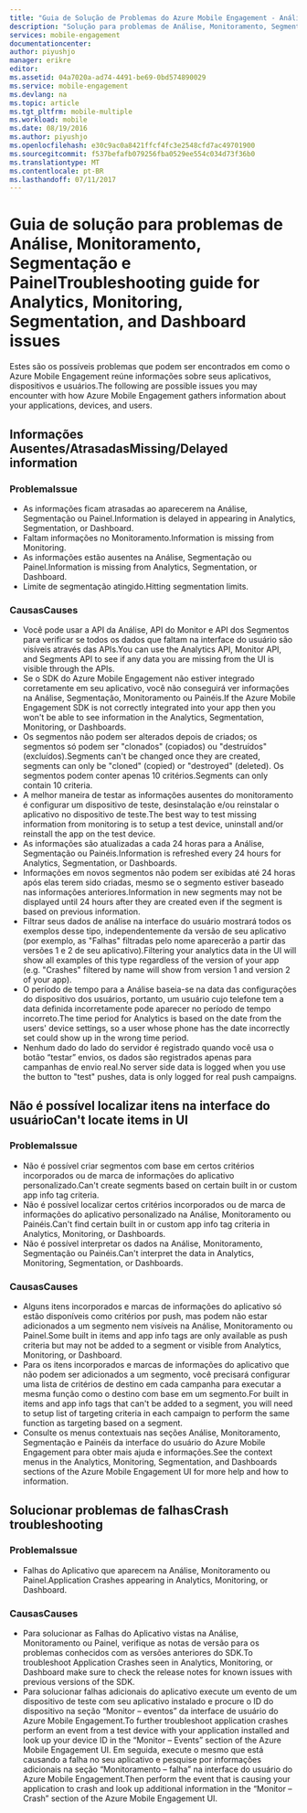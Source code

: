 ```yaml
---
title: "Guia de Solução de Problemas do Azure Mobile Engagement - Análise"
description: "Solução para problemas de Análise, Monitoramento, Segmentação e Painel no Azure Mobile Engagement"
services: mobile-engagement
documentationcenter: 
author: piyushjo
manager: erikre
editor: 
ms.assetid: 04a7020a-ad74-4491-be69-0bd574890029
ms.service: mobile-engagement
ms.devlang: na
ms.topic: article
ms.tgt_pltfrm: mobile-multiple
ms.workload: mobile
ms.date: 08/19/2016
ms.author: piyushjo
ms.openlocfilehash: e30c9ac0a8421ffcf4fc3e2548cfd7ac49701900
ms.sourcegitcommit: f537befafb079256fba0529ee554c034d73f36b0
ms.translationtype: MT
ms.contentlocale: pt-BR
ms.lasthandoff: 07/11/2017
---
```

# <a name="troubleshooting-guide-for-analytics-monitoring-segmentation-and-dashboard-issues"></a><span data-ttu-id="fc581-103">Guia de solução para problemas de Análise, Monitoramento, Segmentação e Painel</span><span class="sxs-lookup"><span data-stu-id="fc581-103">Troubleshooting guide for Analytics, Monitoring, Segmentation, and Dashboard issues</span></span>
<span data-ttu-id="fc581-104">Estes são os possíveis problemas que podem ser encontrados em como o Azure Mobile Engagement reúne informações sobre seus aplicativos, dispositivos e usuários.</span><span class="sxs-lookup"><span data-stu-id="fc581-104">The following are possible issues you may encounter with how Azure Mobile Engagement gathers information about your applications, devices, and users.</span></span>

## <a name="missingdelayed-information"></a><span data-ttu-id="fc581-105">Informações Ausentes/Atrasadas</span><span class="sxs-lookup"><span data-stu-id="fc581-105">Missing/Delayed information</span></span>
### <a name="issue"></a><span data-ttu-id="fc581-106">Problema</span><span class="sxs-lookup"><span data-stu-id="fc581-106">Issue</span></span>
* <span data-ttu-id="fc581-107">As informações ficam atrasadas ao aparecerem na Análise, Segmentação ou Painel.</span><span class="sxs-lookup"><span data-stu-id="fc581-107">Information is delayed in appearing in Analytics, Segmentation, or Dashboard.</span></span>
* <span data-ttu-id="fc581-108">Faltam informações no Monitoramento.</span><span class="sxs-lookup"><span data-stu-id="fc581-108">Information is missing from Monitoring.</span></span>
* <span data-ttu-id="fc581-109">As informações estão ausentes na Análise, Segmentação ou Painel.</span><span class="sxs-lookup"><span data-stu-id="fc581-109">Information is missing from Analytics, Segmentation, or Dashboard.</span></span>
* <span data-ttu-id="fc581-110">Limite de segmentação atingido.</span><span class="sxs-lookup"><span data-stu-id="fc581-110">Hitting segmentation limits.</span></span>

### <a name="causes"></a><span data-ttu-id="fc581-111">Causas</span><span class="sxs-lookup"><span data-stu-id="fc581-111">Causes</span></span>
* <span data-ttu-id="fc581-112">Você pode usar a API da Análise, API do Monitor e API dos Segmentos para verificar se todos os dados que faltam na interface do usuário são visíveis através das APIs.</span><span class="sxs-lookup"><span data-stu-id="fc581-112">You can use the Analytics API, Monitor API, and Segments API to see if any data you are missing from the UI is visible through the APIs.</span></span>
* <span data-ttu-id="fc581-113">Se o SDK do Azure Mobile Engagement não estiver integrado corretamente em seu aplicativo, você não conseguirá ver informações na Análise, Segmentação, Monitoramento ou Painéis.</span><span class="sxs-lookup"><span data-stu-id="fc581-113">If the Azure Mobile Engagement SDK is not correctly integrated into your app then you won't be able to see information in the Analytics, Segmentation, Monitoring, or Dashboards.</span></span>
* <span data-ttu-id="fc581-114">Os segmentos não podem ser alterados depois de criados; os segmentos só podem ser "clonados" (copiados) ou "destruídos" (excluídos).</span><span class="sxs-lookup"><span data-stu-id="fc581-114">Segments can't be changed once they are created, segments can only be "cloned" (copied) or "destroyed" (deleted).</span></span> <span data-ttu-id="fc581-115">Os segmentos podem conter apenas 10 critérios.</span><span class="sxs-lookup"><span data-stu-id="fc581-115">Segments can only contain 10 criteria.</span></span>
* <span data-ttu-id="fc581-116">A melhor maneira de testar as informações ausentes do monitoramento é configurar um dispositivo de teste, desinstalação e/ou reinstalar o aplicativo no dispositivo de teste.</span><span class="sxs-lookup"><span data-stu-id="fc581-116">The best way to test missing information from monitoring is to setup a test device, uninstall and/or reinstall the app on the test device.</span></span>
* <span data-ttu-id="fc581-117">As informações são atualizadas a cada 24 horas para a Análise, Segmentação ou Painéis.</span><span class="sxs-lookup"><span data-stu-id="fc581-117">Information is refreshed every 24 hours for Analytics, Segmentation, or Dashboards.</span></span>
* <span data-ttu-id="fc581-118">Informações em novos segmentos não podem ser exibidas até 24 horas após elas terem sido criadas, mesmo se o segmento estiver baseado nas informações anteriores.</span><span class="sxs-lookup"><span data-stu-id="fc581-118">Information in new segments may not be displayed until 24 hours after they are created even if the segment is based on previous information.</span></span>
* <span data-ttu-id="fc581-119">Filtrar seus dados de análise na interface do usuário mostrará todos os exemplos desse tipo, independentemente da versão de seu aplicativo (por exemplo, as "Falhas" filtradas pelo nome aparecerão a partir das versões 1 e 2 de seu aplicativo).</span><span class="sxs-lookup"><span data-stu-id="fc581-119">Filtering your analytics data in the UI will show all examples of this type regardless of the version of your app (e.g. "Crashes" filtered by name will show from version 1 and version 2 of your app).</span></span>
* <span data-ttu-id="fc581-120">O período de tempo para a Análise baseia-se na data das configurações do dispositivo dos usuários, portanto, um usuário cujo telefone tem a data definida incorretamente pode aparecer no período de tempo incorreto.</span><span class="sxs-lookup"><span data-stu-id="fc581-120">The time period for Analytics is based on the date from the users' device settings, so a user whose phone has the date incorrectly set could show up in the wrong time period.</span></span>
* <span data-ttu-id="fc581-121">Nenhum dado do lado do servidor é registrado quando você usa o botão “testar” envios, os dados são registrados apenas para campanhas de envio real.</span><span class="sxs-lookup"><span data-stu-id="fc581-121">No server side data is logged when you use the button to "test" pushes, data is only logged for real push campaigns.</span></span>

## <a name="cant-locate-items-in-ui"></a><span data-ttu-id="fc581-122">Não é possível localizar itens na interface do usuário</span><span class="sxs-lookup"><span data-stu-id="fc581-122">Can't locate items in UI</span></span>
### <a name="issue"></a><span data-ttu-id="fc581-123">Problema</span><span class="sxs-lookup"><span data-stu-id="fc581-123">Issue</span></span>
* <span data-ttu-id="fc581-124">Não é possível criar segmentos com base em certos critérios incorporados ou de marca de informações do aplicativo personalizado.</span><span class="sxs-lookup"><span data-stu-id="fc581-124">Can't create segments based on certain built in or custom app info tag criteria.</span></span>
* <span data-ttu-id="fc581-125">Não é possível localizar certos critérios incorporados ou de marca de informações do aplicativo personalizado na Análise, Monitoramento ou Painéis.</span><span class="sxs-lookup"><span data-stu-id="fc581-125">Can't find certain built in or custom app info tag criteria in Analytics, Monitoring, or Dashboards.</span></span>
* <span data-ttu-id="fc581-126">Não é possível interpretar os dados na Análise, Monitoramento, Segmentação ou Painéis.</span><span class="sxs-lookup"><span data-stu-id="fc581-126">Can't interpret the data in Analytics, Monitoring, Segmentation, or Dashboards.</span></span>

### <a name="causes"></a><span data-ttu-id="fc581-127">Causas</span><span class="sxs-lookup"><span data-stu-id="fc581-127">Causes</span></span>
* <span data-ttu-id="fc581-128">Alguns itens incorporados e marcas de informações do aplicativo só estão disponíveis como critérios por push, mas podem não estar adicionados a um segmento nem visíveis na Análise, Monitoramento ou Painel.</span><span class="sxs-lookup"><span data-stu-id="fc581-128">Some built in items and app info tags are only available as push criteria but may not be added to a segment or visible from Analytics, Monitoring, or Dashboard.</span></span> 
* <span data-ttu-id="fc581-129">Para os itens incorporados e marcas de informações do aplicativo que não podem ser adicionados a um segmento, você precisará configurar uma lista de critérios de destino em cada campanha para executar a mesma função como o destino com base em um segmento.</span><span class="sxs-lookup"><span data-stu-id="fc581-129">For built in items and app info tags that can't be added to a segment, you will need to setup list of targeting criteria in each campaign to perform the same function as targeting based on a segment.</span></span>
* <span data-ttu-id="fc581-130">Consulte os menus contextuais nas seções Análise, Monitoramento, Segmentação e Painéis da interface do usuário do Azure Mobile Engagement para obter mais ajuda e informações.</span><span class="sxs-lookup"><span data-stu-id="fc581-130">See the context menus in the Analytics, Monitoring, Segmentation, and Dashboards sections of the Azure Mobile Engagement UI for more help and how to information.</span></span>

## <a name="crash-troubleshooting"></a><span data-ttu-id="fc581-131">Solucionar problemas de falhas</span><span class="sxs-lookup"><span data-stu-id="fc581-131">Crash troubleshooting</span></span>
### <a name="issue"></a><span data-ttu-id="fc581-132">Problema</span><span class="sxs-lookup"><span data-stu-id="fc581-132">Issue</span></span>
* <span data-ttu-id="fc581-133">Falhas do Aplicativo que aparecem na Análise, Monitoramento ou Painel.</span><span class="sxs-lookup"><span data-stu-id="fc581-133">Application Crashes appearing in Analytics, Monitoring, or Dashboard.</span></span>

### <a name="causes"></a><span data-ttu-id="fc581-134">Causas</span><span class="sxs-lookup"><span data-stu-id="fc581-134">Causes</span></span>
* <span data-ttu-id="fc581-135">Para solucionar as Falhas do Aplicativo vistas na Análise, Monitoramento ou Painel, verifique as notas de versão para os problemas conhecidos com as versões anteriores do SDK.</span><span class="sxs-lookup"><span data-stu-id="fc581-135">To troubleshoot Application Crashes seen in Analytics, Monitoring, or Dashboard make sure to check the release notes for known issues with previous versions of the SDK.</span></span>
* <span data-ttu-id="fc581-136">Para solucionar falhas adicionais do aplicativo execute um evento de um dispositivo de teste com seu aplicativo instalado e procure o ID do dispositivo na seção “Monitor – eventos” da interface de usuário do Azure Mobile Engagement.</span><span class="sxs-lookup"><span data-stu-id="fc581-136">To further troubleshoot application crashes perform an event from a test device with your application installed and look up your device ID in the “Monitor – Events” section of the Azure Mobile Engagement UI.</span></span> <span data-ttu-id="fc581-137">Em seguida, execute o mesmo que está causando a falha no seu aplicativo e pesquise por informações adicionais na seção “Monitoramento – falha” na interface do usuário do Azure Mobile Engagement.</span><span class="sxs-lookup"><span data-stu-id="fc581-137">Then perform the event that is causing your application to crash and look up additional information in the “Monitor – Crash” section of the Azure Mobile Engagement UI.</span></span> 

